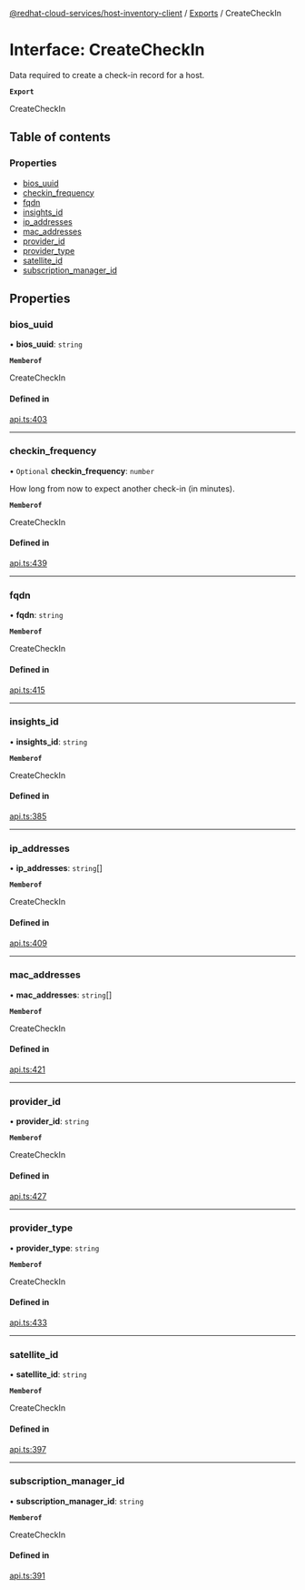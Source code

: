 [@redhat-cloud-services/host-inventory-client](../README.md) / [Exports](../modules.md) / CreateCheckIn

# Interface: CreateCheckIn

Data required to create a check-in record for a host.

**`Export`**

CreateCheckIn

## Table of contents

### Properties

- [bios\_uuid](CreateCheckIn.md#bios_uuid)
- [checkin\_frequency](CreateCheckIn.md#checkin_frequency)
- [fqdn](CreateCheckIn.md#fqdn)
- [insights\_id](CreateCheckIn.md#insights_id)
- [ip\_addresses](CreateCheckIn.md#ip_addresses)
- [mac\_addresses](CreateCheckIn.md#mac_addresses)
- [provider\_id](CreateCheckIn.md#provider_id)
- [provider\_type](CreateCheckIn.md#provider_type)
- [satellite\_id](CreateCheckIn.md#satellite_id)
- [subscription\_manager\_id](CreateCheckIn.md#subscription_manager_id)

## Properties

### bios\_uuid

• **bios\_uuid**: `string`

**`Memberof`**

CreateCheckIn

#### Defined in

[api.ts:403](https://github.com/RedHatInsights/javascript-clients/blob/main/packages/host-inventory/api.ts#L403)

___

### checkin\_frequency

• `Optional` **checkin\_frequency**: `number`

How long from now to expect another check-in (in minutes).

**`Memberof`**

CreateCheckIn

#### Defined in

[api.ts:439](https://github.com/RedHatInsights/javascript-clients/blob/main/packages/host-inventory/api.ts#L439)

___

### fqdn

• **fqdn**: `string`

**`Memberof`**

CreateCheckIn

#### Defined in

[api.ts:415](https://github.com/RedHatInsights/javascript-clients/blob/main/packages/host-inventory/api.ts#L415)

___

### insights\_id

• **insights\_id**: `string`

**`Memberof`**

CreateCheckIn

#### Defined in

[api.ts:385](https://github.com/RedHatInsights/javascript-clients/blob/main/packages/host-inventory/api.ts#L385)

___

### ip\_addresses

• **ip\_addresses**: `string`[]

**`Memberof`**

CreateCheckIn

#### Defined in

[api.ts:409](https://github.com/RedHatInsights/javascript-clients/blob/main/packages/host-inventory/api.ts#L409)

___

### mac\_addresses

• **mac\_addresses**: `string`[]

**`Memberof`**

CreateCheckIn

#### Defined in

[api.ts:421](https://github.com/RedHatInsights/javascript-clients/blob/main/packages/host-inventory/api.ts#L421)

___

### provider\_id

• **provider\_id**: `string`

**`Memberof`**

CreateCheckIn

#### Defined in

[api.ts:427](https://github.com/RedHatInsights/javascript-clients/blob/main/packages/host-inventory/api.ts#L427)

___

### provider\_type

• **provider\_type**: `string`

**`Memberof`**

CreateCheckIn

#### Defined in

[api.ts:433](https://github.com/RedHatInsights/javascript-clients/blob/main/packages/host-inventory/api.ts#L433)

___

### satellite\_id

• **satellite\_id**: `string`

**`Memberof`**

CreateCheckIn

#### Defined in

[api.ts:397](https://github.com/RedHatInsights/javascript-clients/blob/main/packages/host-inventory/api.ts#L397)

___

### subscription\_manager\_id

• **subscription\_manager\_id**: `string`

**`Memberof`**

CreateCheckIn

#### Defined in

[api.ts:391](https://github.com/RedHatInsights/javascript-clients/blob/main/packages/host-inventory/api.ts#L391)

